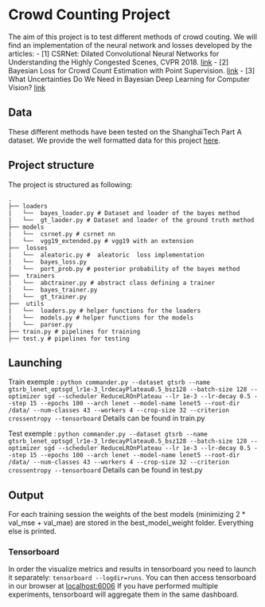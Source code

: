 # Crowd Counting Project
The aim of this project is to test different methods of crowd couting. We will find an implementation of the neural network and losses developed by the articles:
    - [1] CSRNet: Dilated Convolutional Neural Networks for Understanding the Highly Congested Scenes, CVPR 2018. [link](https://arxiv.org/abs/1802.10062 )
    - [2] Bayesian Loss for Crowd Count Estimation with Point Supervision. [link](https://arxiv.org/abs/1908.03684)
    - [3] What Uncertainties Do We Need in Bayesian Deep Learning for Computer Vision? [link](https://arxiv.org/abs/1703.04977 )

## Data

These different methods have been tested on the ShanghaïTech Part A dataset.
We provide the well formatted data for this project [here](https://drive.google.com/open?id=1E3cc8yNBL5vZ8XGVOKuWY9w8BpO4EVbK).

## Project structure

The project is structured as following:

```code
.
├── loaders
|   └──  bayes_loader.py # Dataset and loader of the bayes method
|   └──  gt_laoder.py # Dataset and loader of the ground truth method
├── models
|   └──  csrnet.py # csrnet nn
|   └──  vgg19_extended.py # vgg19 with an extension
├──  losses
|   └──  aleatoric.py #  aleatoric  loss implementation
|   └──  bayes_loss.py
|   └──  port_prob.py # posterior probability of the bayes method
├──  trainers
|   └──  abctrainer.py # abstract class defining a trainer
|   └──  bayes_trainer.py
|   └──  gt_trainer.py
├──  utils
|   └──  loaders.py # helper functions for the loaders
|   └──  models.py # helper functions for the models
|   └──  parser.py
├── train.py # pipelines for training
├── test.y # pipelines for testing
```

## Launching

Train exemple :
`python commander.py --dataset gtsrb --name gtsrb_lenet_optsgd_lr1e-3_lrdecayPlateau0.5_bsz128 --batch-size 128 --optimizer sgd --scheduler ReduceLROnPlateau --lr 1e-3 --lr-decay 0.5 --step 15 --epochs 100 --arch lenet --model-name lenet5 --root-dir /data/ --num-classes 43 --workers 4 --crop-size 32 --criterion crossentropy --tensorboard`
Details can be found in train.py

Test exemple :
`python commander.py --dataset gtsrb --name gtsrb_lenet_optsgd_lr1e-3_lrdecayPlateau0.5_bsz128 --batch-size 128 --optimizer sgd --scheduler ReduceLROnPlateau --lr 1e-3 --lr-decay 0.5 --step 15 --epochs 100 --arch lenet --model-name lenet5 --root-dir /data/ --num-classes 43 --workers 4 --crop-size 32 --criterion crossentropy --tensorboard`
Details can be found in test.py

## Output

For each training session the weights of the best models (minimizing 2 * val_mse + val_mae) are stored in the best_model_weight folder. Everything else is printed.

### Tensorboard
In order the visualize metrics and results in tensorboard you need to launch it separately: `tensorboard --logdir=runs`. You can then access tensorboard in our browser at [localhost:6006](localhost:6006)
If you have performed multiple experiments, tensorboard will aggregate them in the same dashboard.
